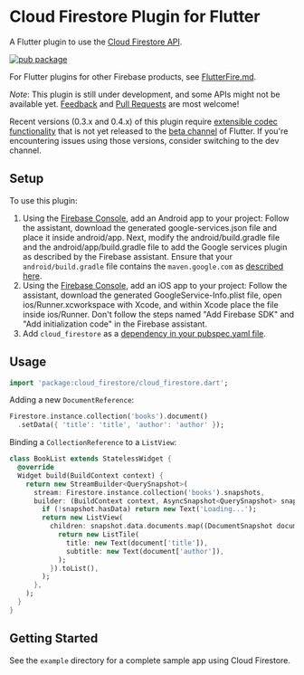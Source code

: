 # Cloud Firestore Plugin for Flutter

A Flutter plugin to use the [Cloud Firestore API](https://firebase.google.com/docs/firestore/).

[![pub package](https://img.shields.io/pub/v/cloud_firestore.svg)](https://pub.dartlang.org/packages/cloud_firestore)

For Flutter plugins for other Firebase products, see [FlutterFire.md](https://github.com/flutter/plugins/blob/master/FlutterFire.md).

*Note*: This plugin is still under development, and some APIs might not be available yet. [Feedback](https://github.com/flutter/flutter/issues) and [Pull Requests](https://github.com/flutter/plugins/pulls) are most welcome!

Recent versions (0.3.x and 0.4.x) of this plugin require [extensible codec functionality](https://github.com/flutter/flutter/pull/15414) that is not yet released to the [beta channel](https://github.com/flutter/flutter/wiki/Flutter-build-release-channels) of Flutter. If you're encountering issues using those versions, consider switching to the dev channel.

## Setup

To use this plugin:

1. Using the [Firebase Console](http://console.firebase.google.com/), add an Android app to your project:
Follow the assistant, download the generated google-services.json file and place it inside android/app. Next,
modify the android/build.gradle file and the android/app/build.gradle file to add the Google services plugin
as described by the Firebase assistant. Ensure that your `android/build.gradle` file contains the
`maven.google.com` as [described here](https://firebase.google.com/docs/android/setup#add_the_sdk).
1. Using the [Firebase Console](http://console.firebase.google.com/), add an iOS app to your project:
Follow the assistant, download the generated GoogleService-Info.plist file, open ios/Runner.xcworkspace
with Xcode, and within Xcode place the file inside ios/Runner. Don't follow the steps named
"Add Firebase SDK" and "Add initialization code" in the Firebase assistant.
1. Add `cloud_firestore` as a [dependency in your pubspec.yaml file](https://flutter.io/platform-plugins/).

## Usage

```dart
import 'package:cloud_firestore/cloud_firestore.dart';
```

Adding a new `DocumentReference`:

```dart
Firestore.instance.collection('books').document()
  .setData({ 'title': 'title', 'author': 'author' });
```

Binding a `CollectionReference` to a `ListView`:

```dart
class BookList extends StatelessWidget {
  @override
  Widget build(BuildContext context) {
    return new StreamBuilder<QuerySnapshot>(
      stream: Firestore.instance.collection('books').snapshots,
      builder: (BuildContext context, AsyncSnapshot<QuerySnapshot> snapshot) {
        if (!snapshot.hasData) return new Text('Loading...');
        return new ListView(
          children: snapshot.data.documents.map((DocumentSnapshot document) {
            return new ListTile(
              title: new Text(document['title']),
              subtitle: new Text(document['author']),
            );
          }).toList(),
        );
      },
    );
  }
}
```

## Getting Started

See the `example` directory for a complete sample app using Cloud Firestore.
